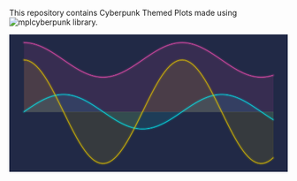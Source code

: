 This repository contains Cyberpunk Themed Plots made using ![mplcyberpunk](https://github.com/dhaitz/mplcyberpunk) library.

!['SinCosine Curves Using Cyberpunk Theme'](https://raw.githubusercontent.com/Rahuls66/Python-CyberpunkPlots/main/output/SinCosine.png)
